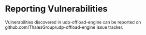# Reporting Vulnerabilities

Vulnerabilities discovered in udp-offload-engine can be reported on 
github.com/ThalesGroup/udp-offload-engine issue tracker.
